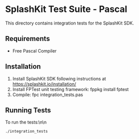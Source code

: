 # SplashKit Test Suite - Pascal

This directory contains integration tests for the SplashKit SDK.

## Requirements

- Free Pascal Compiler

## Installation

1. Install SplashKit SDK following instructions at https://splashkit.io/installation/
2. Install FPTest unit testing framework:
   fppkg install fptest
3. Compile: fpc integration_tests.pas

## Running Tests

To run the tests:\n\n
```bash
./integration_tests
```
